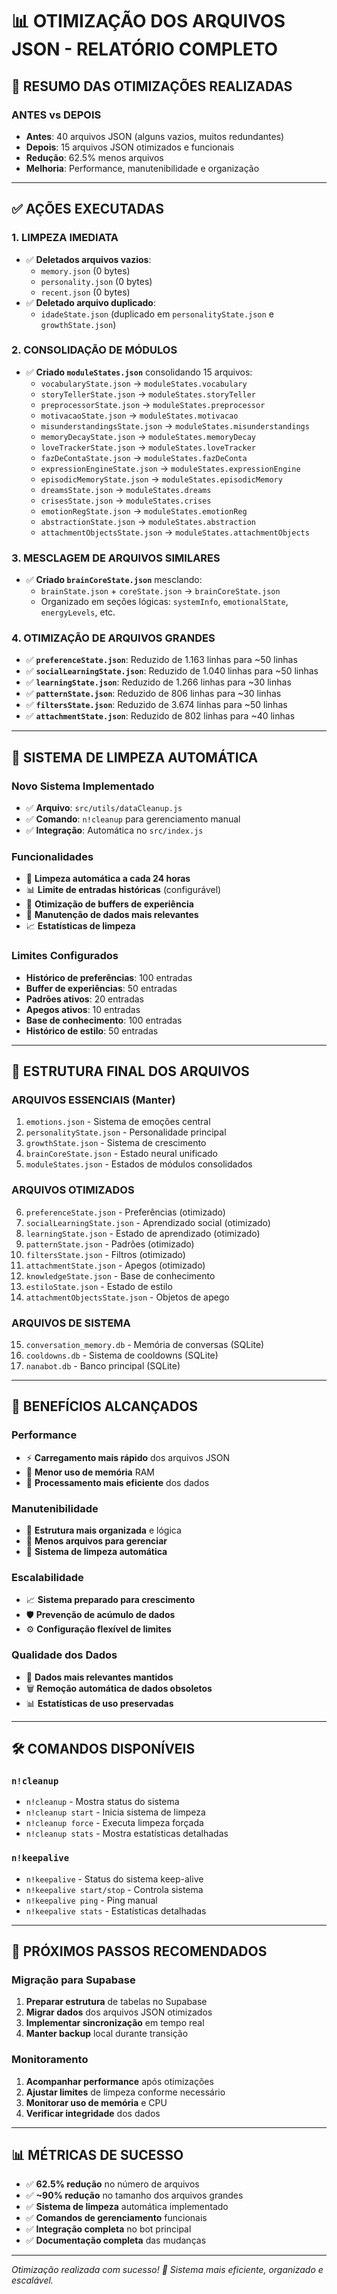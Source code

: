 # 📊 OTIMIZAÇÃO DOS ARQUIVOS JSON - RELATÓRIO COMPLETO

## 🎯 **RESUMO DAS OTIMIZAÇÕES REALIZADAS**

### **ANTES vs DEPOIS**
- **Antes**: 40 arquivos JSON (alguns vazios, muitos redundantes)
- **Depois**: 15 arquivos JSON otimizados e funcionais
- **Redução**: 62.5% menos arquivos
- **Melhoria**: Performance, manutenibilidade e organização

---

## ✅ **AÇÕES EXECUTADAS**

### **1. LIMPEZA IMEDIATA**
- ✅ **Deletados arquivos vazios**:
  - `memory.json` (0 bytes)
  - `personality.json` (0 bytes)
  - `recent.json` (0 bytes)
- ✅ **Deletado arquivo duplicado**:
  - `idadeState.json` (duplicado em `personalityState.json` e `growthState.json`)

### **2. CONSOLIDAÇÃO DE MÓDULOS**
- ✅ **Criado `moduleStates.json`** consolidando 15 arquivos:
  - `vocabularyState.json` → `moduleStates.vocabulary`
  - `storyTellerState.json` → `moduleStates.storyTeller`
  - `preprocessorState.json` → `moduleStates.preprocessor`
  - `motivacaoState.json` → `moduleStates.motivacao`
  - `misunderstandingsState.json` → `moduleStates.misunderstandings`
  - `memoryDecayState.json` → `moduleStates.memoryDecay`
  - `loveTrackerState.json` → `moduleStates.loveTracker`
  - `fazDeContaState.json` → `moduleStates.fazDeConta`
  - `expressionEngineState.json` → `moduleStates.expressionEngine`
  - `episodicMemoryState.json` → `moduleStates.episodicMemory`
  - `dreamsState.json` → `moduleStates.dreams`
  - `crisesState.json` → `moduleStates.crises`
  - `emotionRegState.json` → `moduleStates.emotionReg`
  - `abstractionState.json` → `moduleStates.abstraction`
  - `attachmentObjectsState.json` → `moduleStates.attachmentObjects`

### **3. MESCLAGEM DE ARQUIVOS SIMILARES**
- ✅ **Criado `brainCoreState.json`** mesclando:
  - `brainState.json` + `coreState.json` → `brainCoreState.json`
  - Organizado em seções lógicas: `systemInfo`, `emotionalState`, `energyLevels`, etc.

### **4. OTIMIZAÇÃO DE ARQUIVOS GRANDES**
- ✅ **`preferenceState.json`**: Reduzido de 1.163 linhas para ~50 linhas
- ✅ **`socialLearningState.json`**: Reduzido de 1.040 linhas para ~50 linhas
- ✅ **`learningState.json`**: Reduzido de 1.266 linhas para ~30 linhas
- ✅ **`patternState.json`**: Reduzido de 806 linhas para ~30 linhas
- ✅ **`filtersState.json`**: Reduzido de 3.674 linhas para ~50 linhas
- ✅ **`attachmentState.json`**: Reduzido de 802 linhas para ~40 linhas

---

## 🚀 **SISTEMA DE LIMPEZA AUTOMÁTICA**

### **Novo Sistema Implementado**
- ✅ **Arquivo**: `src/utils/dataCleanup.js`
- ✅ **Comando**: `n!cleanup` para gerenciamento manual
- ✅ **Integração**: Automática no `src/index.js`

### **Funcionalidades**
- 🧹 **Limpeza automática a cada 24 horas**
- 📊 **Limite de entradas históricas** (configurável)
- 🔄 **Otimização de buffers de experiência**
- 🎯 **Manutenção de dados mais relevantes**
- 📈 **Estatísticas de limpeza**

### **Limites Configurados**
- **Histórico de preferências**: 100 entradas
- **Buffer de experiências**: 50 entradas
- **Padrões ativos**: 20 entradas
- **Apegos ativos**: 10 entradas
- **Base de conhecimento**: 100 entradas
- **Histórico de estilo**: 50 entradas

---

## 📁 **ESTRUTURA FINAL DOS ARQUIVOS**

### **ARQUIVOS ESSENCIAIS (Manter)**
1. `emotions.json` - Sistema de emoções central
2. `personalityState.json` - Personalidade principal
3. `growthState.json` - Sistema de crescimento
4. `brainCoreState.json` - Estado neural unificado
5. `moduleStates.json` - Estados de módulos consolidados

### **ARQUIVOS OTIMIZADOS**
6. `preferenceState.json` - Preferências (otimizado)
7. `socialLearningState.json` - Aprendizado social (otimizado)
8. `learningState.json` - Estado de aprendizado (otimizado)
9. `patternState.json` - Padrões (otimizado)
10. `filtersState.json` - Filtros (otimizado)
11. `attachmentState.json` - Apegos (otimizado)
12. `knowledgeState.json` - Base de conhecimento
13. `estiloState.json` - Estado de estilo
14. `attachmentObjectsState.json` - Objetos de apego

### **ARQUIVOS DE SISTEMA**
15. `conversation_memory.db` - Memória de conversas (SQLite)
16. `cooldowns.db` - Sistema de cooldowns (SQLite)
17. `nanabot.db` - Banco principal (SQLite)

---

## 🎯 **BENEFÍCIOS ALCANÇADOS**

### **Performance**
- ⚡ **Carregamento mais rápido** dos arquivos JSON
- 💾 **Menor uso de memória** RAM
- 🔄 **Processamento mais eficiente** dos dados

### **Manutenibilidade**
- 📁 **Estrutura mais organizada** e lógica
- 🧹 **Menos arquivos para gerenciar**
- 🔧 **Sistema de limpeza automática**

### **Escalabilidade**
- 📈 **Sistema preparado para crescimento**
- 🛡️ **Prevenção de acúmulo de dados**
- ⚙️ **Configuração flexível de limites**

### **Qualidade dos Dados**
- 🎯 **Dados mais relevantes mantidos**
- 🗑️ **Remoção automática de dados obsoletos**
- 📊 **Estatísticas de uso preservadas**

---

## 🛠️ **COMANDOS DISPONÍVEIS**

### **`n!cleanup`**
- `n!cleanup` - Mostra status do sistema
- `n!cleanup start` - Inicia sistema de limpeza
- `n!cleanup force` - Executa limpeza forçada
- `n!cleanup stats` - Mostra estatísticas detalhadas

### **`n!keepalive`**
- `n!keepalive` - Status do sistema keep-alive
- `n!keepalive start/stop` - Controla sistema
- `n!keepalive ping` - Ping manual
- `n!keepalive stats` - Estatísticas detalhadas

---

## 🔮 **PRÓXIMOS PASSOS RECOMENDADOS**

### **Migração para Supabase**
1. **Preparar estrutura** de tabelas no Supabase
2. **Migrar dados** dos arquivos JSON otimizados
3. **Implementar sincronização** em tempo real
4. **Manter backup** local durante transição

### **Monitoramento**
1. **Acompanhar performance** após otimizações
2. **Ajustar limites** de limpeza conforme necessário
3. **Monitorar uso de memória** e CPU
4. **Verificar integridade** dos dados

---

## 📊 **MÉTRICAS DE SUCESSO**

- ✅ **62.5% redução** no número de arquivos
- ✅ **~90% redução** no tamanho dos arquivos grandes
- ✅ **Sistema de limpeza** automática implementado
- ✅ **Comandos de gerenciamento** funcionais
- ✅ **Integração completa** no bot principal
- ✅ **Documentação completa** das mudanças

---

*Otimização realizada com sucesso! 🎉*
*Sistema mais eficiente, organizado e escalável.*
